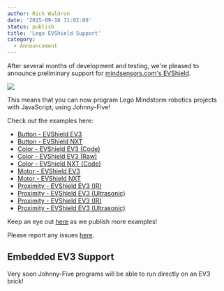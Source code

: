 ```yaml
---
author: Rick Waldron
date: '2015-09-18 11:02:00'
status: publish
title: 'Lego EVShield Support'
category:
  - Announcement
---
```


After several months of development and testing, we're pleased to announce preliminary support for [mindsensors.com's EVShield](http://www.mindsensors.com/arduino/16-evshield-for-arduino-duemilanove-or-uno). 

![](http://www.mindsensors.com/14-thickbox_default/evshield-for-arduino-duemilanove-or-uno.jpg)

This means that you can now program Lego Mindstorm robotics projects with JavaScript, using Johnny-Five! 

Check out the examples here: 

- [Button - EVShield EV3](https://github.com/rwaldron/johnny-five/blob/master/docs/button-EVS_EV3.md)
- [Button - EVShield NXT](https://github.com/rwaldron/johnny-five/blob/master/docs/button-EVS_NXT.md)
- [Color - EVShield EV3 (Code)](https://github.com/rwaldron/johnny-five/blob/master/docs/color-EVS_EV3.md)
- [Color - EVShield EV3 (Raw)](https://github.com/rwaldron/johnny-five/blob/master/docs/color-raw-EVS_EV3.md)
- [Color - EVShield NXT (Code)](https://github.com/rwaldron/johnny-five/blob/master/docs/color-EVS_NXT.md)
- [Motor - EVShield EV3](https://github.com/rwaldron/johnny-five/blob/master/docs/motor-EVS_EV3.md)
- [Motor - EVShield NXT](https://github.com/rwaldron/johnny-five/blob/master/docs/motor-EVS_NXT.md)
- [Proximity - EVShield EV3 (IR)](https://github.com/rwaldron/johnny-five/blob/master/docs/proximity-EVS_EV3_IR.md)
- [Proximity - EVShield EV3 (Ultrasonic)](https://github.com/rwaldron/johnny-five/blob/master/docs/proximity-EVS_EV3_US.md)
- [Proximity - EVShield EV3 (IR)](https://github.com/rwaldron/johnny-five/blob/master/docs/proximity-EVS_EV3_IR-alert.md)
- [Proximity - EVShield EV3 (Ultrasonic)](https://github.com/rwaldron/johnny-five/blob/master/docs/proximity-EVS_EV3_US-alert.md)

Keep an eye out [here](http://johnny-five.io/examples/#lego-evshield) as we publish more examples! 

Please report any issues [here](https://github.com/rwaldron/johnny-five/issues).

## Embedded EV3 Support

Very soon Johnny-Five programs will be able to run directly on an EV3 brick! 



